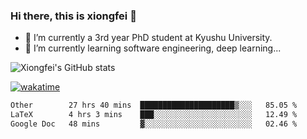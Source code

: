 ### Hi there, this is xiongfei 👋


- 🔭 I’m currently a 3rd year PhD student at Kyushu University.
- 🌱 I’m currently learning software engineering, deep learning...

<!--
**X1on9f31/X1on9f31** is a ✨ _special_ ✨ repository because its `README.md` (this file) appears on your GitHub profile.
Here are some ideas to get you started:
-->

![Xiongfei's GitHub stats](https://github-readme-stats.vercel.app/api?username=X1on9f31)


[![wakatime](https://wakatime.com/badge/user/9e8d5516-d162-43e7-9563-87295d455a71.svg)](https://wakatime.com/@9e8d5516-d162-43e7-9563-87295d455a71)

<!--START_SECTION:waka-->

```txt
Other        27 hrs 40 mins  █████████████████████▒░░░   85.05 %
LaTeX        4 hrs 3 mins    ███░░░░░░░░░░░░░░░░░░░░░░   12.49 %
Google Doc   48 mins         ▓░░░░░░░░░░░░░░░░░░░░░░░░   02.46 %
```

<!--END_SECTION:waka-->

